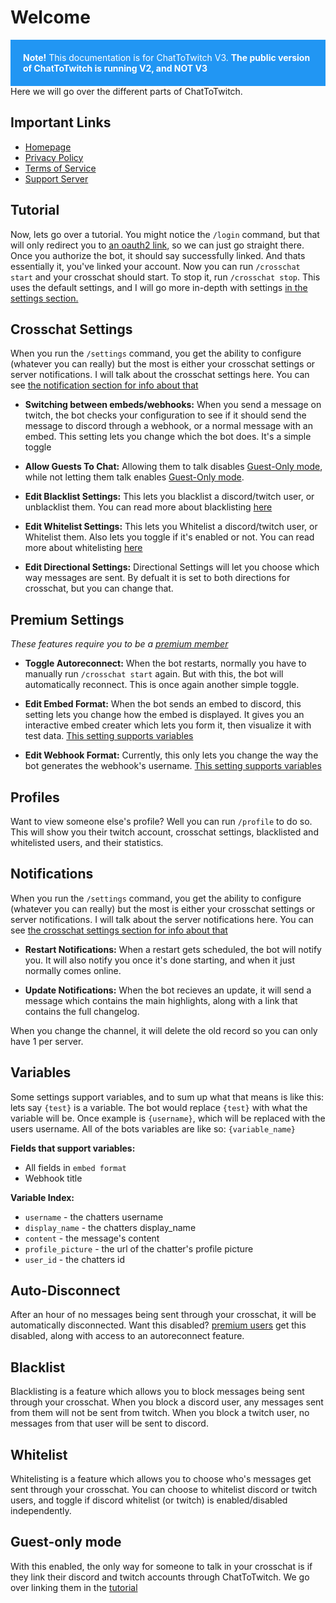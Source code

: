 <style>
.alert {
  padding: 20px;
  background-color: #2196F3;
  color: white;
}
</style>

# Welcome

<div class="alert"> 
  <strong>Note!</strong> This documentation is for ChatToTwitch V3. <strong>The public version of ChatToTwitch is running V2, and NOT V3</strong>
</div>
Here we will go over the different parts of ChatToTwitch.

## Important Links

- [Homepage](https://www.cibere.dev/chattotwitch)
- [Privacy Policy](https://www.cibere.dev/chattotwitch/privacy-policy)
- [Terms of Service](https://www.cibere.dev/chattotwitch/terms-of-service)
- [Support Server](https://discord.gg/pP4mKKbRvk)

## Tutorial

Now, lets go over a tutorial. You might notice the `/login` command, but that will only redirect you to [an oauth2 link](https://discord.com/oauth2/authorize?client_id=1005605461699088516&redirect_uri=https%3A%2F%2Fwww.cibere.dev%2Fchattotwitch%2Flink&response_type=code&scope=identify%20connections), so we can just go straight there.
Once you authorize the bot, it should say successfully linked. And thats essentially it, you've linked your account. Now you can run `/crosschat start` and your crosschat should start. To stop it, run `/crosschat stop`. This uses the default settings, and I will go more in-depth with settings [in the settings section.](#crosschat-settings)

## Crosschat Settings

When you run the `/settings` command, you get the ability to configure (whatever you can really) but the most is either your crosschat settings or server notifications. I will talk about the crosschat settings here. You can see [the notification section for info about that](#notifications)

- **Switching between embeds/webhooks:**
  When you send a message on twitch, the bot checks your configuration to see if it should send the message to discord through a webhook, or a normal message with an embed. This setting lets you change which the bot does. It's a simple toggle

- **Allow Guests To Chat:**
  Allowing them to talk disables [Guest-Only mode](#guest-only-mode), while not letting them talk enables [Guest-Only mode](#guest-only-mode).

- **Edit Blacklist Settings:**
  This lets you blacklist a discord/twitch user, or unblacklist them. You can read more about blacklisting [here](#blacklist)

- **Edit Whitelist Settings:**
  This lets you Whitelist a discord/twitch user, or Whitelist them. Also lets you toggle if it's enabled or not. You can read more about whitelisting [here](#whitelist)

- **Edit Directional Settings:**
  Directional Settings will let you choose which way messages are sent. By defualt it is set to both directions for crosschat, but you can change that.

## Premium Settings

_These features require you to be a [premium member](/premium/)_

- **Toggle Autoreconnect:**
  When the bot restarts, normally you have to manually run `/crosschat start` again. But with this, the bot will automatically reconnect. This is once again another simple toggle.

- **Edit Embed Format:**
  When the bot sends an embed to discord, this setting lets you change how the embed is displayed. It gives you an interactive embed creater which lets you form it, then visualize it with test data. [This setting supports variables](#variables)

- **Edit Webhook Format:**
  Currently, this only lets you change the way the bot generates the webhook's username. [This setting supports variables](#variables)

## Profiles

Want to view someone else's profile? Well you can run `/profile` to do so. This will show you their twitch account, crosschat settings, blacklisted and whitelisted users, and their statistics.

## Notifications

When you run the `/settings` command, you get the ability to configure (whatever you can really) but the most is either your crosschat settings or server notifications. I will talk about the server notifications here. You can see [the crosschat settings section for info about that](#crosschat-settings)

- **Restart Notifications:**
  When a restart gets scheduled, the bot will notify you. It will also notify you once it's done starting, and when it just normally comes online.

- **Update Notifications:**
  When the bot recieves an update, it will send a message which contains the main highlights, along with a link that contains the full changelog.

When you change the channel, it will delete the old record so you can only have 1 per server.

## Variables

Some settings support variables, and to sum up what that means is like this: lets say `{test}` is a variable. The bot would replace `{test}` with what the variable will be. Once example is `{username}`, which will be replaced with the users username. All of the bots variables are like so: `{variable_name}`

**Fields that support variables:**

- All fields in `embed format`
- Webhook title

**Variable Index:**

- `username` - the chatters username
- `display_name` - the chatters display_name
- `content` - the message's content
- `profile_picture` - the url of the chatter's profile picture
- `user_id` - the chatters id

## Auto-Disconnect

After an hour of no messages being sent through your crosschat, it will be automatically disconnected. Want this disabled? [premium users](/premium/) get this disabled, along with access to an autoreconnect feature.

## Blacklist

Blacklisting is a feature which allows you to block messages being sent through your crosschat. When you block a discord user, any messages sent from them will not be sent from twitch.
When you block a twitch user, no messages from that user will be sent to discord.

## Whitelist

Whitelisting is a feature which allows you to choose who's messages get sent through your crosschat. You can choose to whitelist discord or twitch users, and toggle if discord whitelist (or twitch) is enabled/disabled independently.

## Guest-only mode

With this enabled, the only way for someone to talk in your crosschat is if they link their discord and twitch accounts through ChatToTwitch. We go over linking them in the [tutorial](#tutorial)
